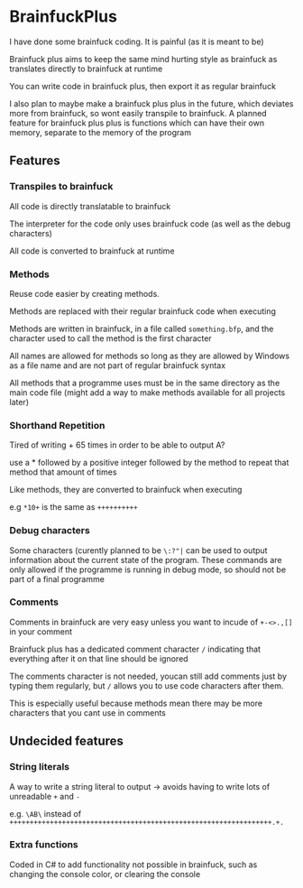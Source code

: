 # BrainfuckPlus

I have done some brainfuck coding. It is painful (as it is meant to be)

Brainfuck plus aims to keep the same mind hurting style as brainfuck as translates directly to brainfuck at runtime

You can write code in brainfuck plus, then export it as regular brainfuck

I also plan to maybe make a brainfuck plus plus in the future, which deviates more from brainfuck, so wont easily transpile to brainfuck. A planned feature for brainfuck plus plus is functions which can have their own memory, separate to the memory of the program

## Features

### Transpiles to brainfuck

All code is directly translatable to brainfuck

The interpreter for the code only uses brainfuck code (as well as the debug characters)

All code is converted to brainfuck at runtime

### Methods

Reuse code easier by creating methods.

Methods are replaced with their regular brainfuck code when executing

Methods are written in brainfuck, in a file called `something.bfp`, and the character used to call the method is the first character

All names are allowed for methods so long as they are allowed by Windows as a file name and are not part of regular brainfuck syntax

All methods that a programme uses must be in the same directory as the main code file (might add a way to make methods available for all projects later)

### Shorthand Repetition

Tired of writing + 65 times in order to be able to output A?

use a * followed by a positive integer followed by the method to repeat that method that amount of times

Like methods, they are converted to brainfuck when executing

e.g `*10+` is the same as `++++++++++`

### Debug characters

Some characters (curently planned to be `\:?"|` can be used to output information about the current state of the program. These commands are only allowed if the programme is running in debug mode, so should not be part of a final programme

### Comments

Comments in brainfuck are very easy unless you want to incude of `+-<>.,[]` in your comment

Brainfuck plus has a dedicated comment character `/` indicating that everything after it on that line should be ignored

The comments character is not needed, youcan still add comments just by typing them regularly, but `/` allows you to use code characters after them.

This is especially useful because methods mean there may be more characters that you cant use in comments

## Undecided features

### String literals

A way to write a string literal to output -> avoids having to write lots of unreadable `+` and `-`

e.g. `\AB\` instead of `+++++++++++++++++++++++++++++++++++++++++++++++++++++++++++++++++.+.`

### Extra functions

Coded in C# to add functionality not possible in brainfuck, such as changing the console color, or clearing the console

